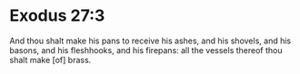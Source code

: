 # Exodus 27:3

And thou shalt make his pans to receive his ashes, and his shovels, and his basons, and his fleshhooks, and his firepans: all the vessels thereof thou shalt make [of] brass.